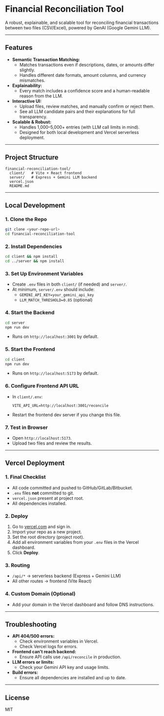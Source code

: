 # Financial Reconciliation Tool

A robust, explainable, and scalable tool for reconciling financial transactions between two files (CSV/Excel), powered by GenAI (Google Gemini LLM).

---

## Features

- **Semantic Transaction Matching:**
  - Matches transactions even if descriptions, dates, or amounts differ slightly.
  - Handles different date formats, amount columns, and currency mismatches.
- **Explainability:**
  - Every match includes a confidence score and a human-readable reason from the LLM.
- **Interactive UI:**
  - Upload files, review matches, and manually confirm or reject them.
  - See all LLM candidate pairs and their explanations for full transparency.
- **Scalable & Robust:**
  - Handles 1,000–5,000+ entries (with LLM call limits in mind).
  - Designed for both local development and Vercel serverless deployment.

---

## Project Structure

```
financial-reconciliation-tool/
  client/   # Vite + React frontend
  server/   # Express + Gemini LLM backend
  vercel.json
  README.md
```

---

## Local Development

### 1. Clone the Repo

```bash
git clone <your-repo-url>
cd financial-reconciliation-tool
```

### 2. Install Dependencies

```bash
cd client && npm install
cd ../server && npm install
```

### 3. Set Up Environment Variables

- Create `.env` files in both `client/` (if needed) and `server/`.
- At minimum, `server/.env` should include:
  - `GEMINI_API_KEY=your_gemini_api_key`
  - `LLM_MATCH_THRESHOLD=0.85` (optional)

### 4. Start the Backend

```bash
cd server
npm run dev
```

- Runs on `http://localhost:3001` by default.

### 5. Start the Frontend

```bash
cd client
npm run dev
```

- Runs on `http://localhost:5173` by default.

### 6. Configure Frontend API URL

- In `client/.env`:
  ```
  VITE_API_URL=http://localhost:3001/reconcile
  ```
- Restart the frontend dev server if you change this file.

### 7. Test in Browser

- Open `http://localhost:5173`.
- Upload two files and review the results.

---

## Vercel Deployment

### 1. Final Checklist

- All code committed and pushed to GitHub/GitLab/Bitbucket.
- `.env` files **not** committed to git.
- `vercel.json` present at project root.
- All dependencies installed.

### 2. Deploy

1. Go to [vercel.com](https://vercel.com/) and sign in.
2. Import your repo as a new project.
3. Set the root directory (project root).
4. Add all environment variables from your `.env` files in the Vercel dashboard.
5. Click **Deploy**.

### 3. Routing

- `/api/*` → serverless backend (Express + Gemini LLM)
- All other routes → frontend (Vite React)

### 4. Custom Domain (Optional)

- Add your domain in the Vercel dashboard and follow DNS instructions.

---

## Troubleshooting

- **API 404/500 errors:**
  - Check environment variables in Vercel.
  - Check Vercel logs for errors.
- **Frontend can't reach backend:**
  - Ensure API calls use `/api/reconcile` in production.
- **LLM errors or limits:**
  - Check your Gemini API key and usage limits.
- **Build errors:**
  - Ensure all dependencies are installed and up to date.

---

## License

MIT
